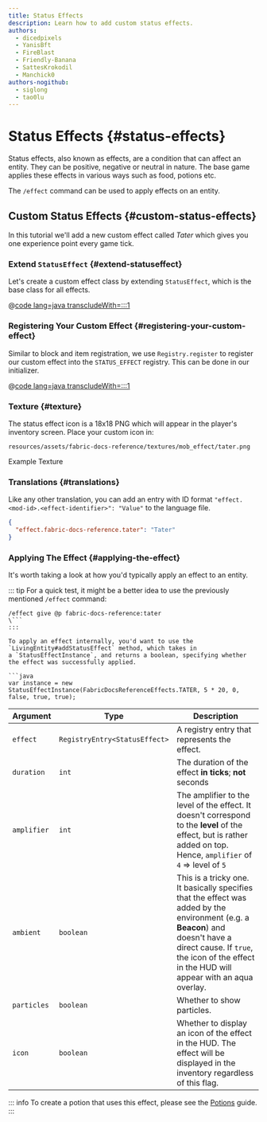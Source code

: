 ```yaml
---
title: Status Effects
description: Learn how to add custom status effects.
authors:
  - dicedpixels
  - YanisBft
  - FireBlast
  - Friendly-Banana
  - SattesKrokodil
  - Manchick0
authors-nogithub:
  - siglong
  - tao0lu
---
```


# Status Effects {#status-effects}

Status effects, also known as effects, are a condition that can affect an entity. They can be positive, negative or neutral in nature. The base game
applies these effects in various ways such as food, potions etc.

The `/effect` command can be used to apply effects on an entity.

## Custom Status Effects {#custom-status-effects}

In this tutorial we'll add a new custom effect called _Tater_ which gives you one experience point every game tick.

### Extend `StatusEffect` {#extend-statuseffect}

Let's create a custom effect class by extending `StatusEffect`, which is the base class for all effects.

@[code lang=java transcludeWith=:::1](@/reference/latest/src/main/java/com/example/docs/effect/TaterEffect.java)

### Registering Your Custom Effect {#registering-your-custom-effect}

Similar to block and item registration, we use `Registry.register` to register our custom effect into the
`STATUS_EFFECT` registry. This can be done in our initializer.

@[code lang=java transcludeWith=:::1](@/reference/latest/src/main/java/com/example/docs/effect/FabricDocsReferenceEffects.java)

### Texture {#texture}

The status effect icon is a 18x18 PNG which will appear in the player's inventory screen. Place your custom icon in:

```:no-line-numbers
resources/assets/fabric-docs-reference/textures/mob_effect/tater.png
```

<DownloadEntry visualURL="/assets/develop/tater-effect.png" downloadURL="/assets/develop/tater-effect-icon.png">Example Texture</DownloadEntry>

### Translations {#translations}

Like any other translation, you can add an entry with ID format `"effect.<mod-id>.<effect-identifier>": "Value"` to the
language file.

```json
{
  "effect.fabric-docs-reference.tater": "Tater"
}
```

### Applying The Effect {#applying-the-effect}

It's worth taking a look at how you'd typically apply an effect to an entity.

::: tip
For a quick test, it might be a better idea to use the previously mentioned `/effect` command:

```mcfunction
/effect give @p fabric-docs-reference:tater
\```
:::

To apply an effect internally, you'd want to use the `LivingEntity#addStatusEffect` method, which takes in
a `StatusEffectInstance`, and returns a boolean, specifying whether the effect was successfully applied.

```java
var instance = new StatusEffectInstance(FabricDocsReferenceEffects.TATER, 5 * 20, 0, false, true, true);
```

| Argument    | Type                          | Description                                                                                                                                                                                                                   |
|-------------|-------------------------------|-------------------------------------------------------------------------------------------------------------------------------------------------------------------------------------------------------------------------------|
| `effect`    | `RegistryEntry<StatusEffect>` | A registry entry that represents the effect.                                                                                                                                                                                  |
| `duration`  | `int`                         | The duration of the effect **in ticks**; **not** seconds                                                                                                                                                                      |
| `amplifier` | `int`                         | The amplifier to the level of the effect. It doesn't correspond to the **level** of the effect, but is rather added on top. Hence, `amplifier` of `4` => level of `5`                                                         |
| `ambient`   | `boolean`                     | This is a tricky one. It basically specifies that the effect was added by the environment (e.g. a **Beacon**) and doesn't have a direct cause. If `true`, the icon of the effect in the HUD will appear with an aqua overlay. |
| `particles` | `boolean`                     | Whether to show particles.                                                                                                                                                                                                    |
| `icon`      | `boolean`                     | Whether to display an icon of the effect in the HUD. The effect will be displayed in the inventory regardless of this flag.                                                                                                   |

::: info
To create a potion that uses this effect, please see the [Potions](../items/potions) guide.
:::
